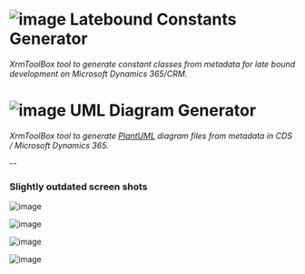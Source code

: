 # ![image](https://raw.githubusercontent.com/rappen/LateboundConstantGenerator/master/images/LCG-150-tsp.png) Latebound Constants Generator

_XrmToolBox tool to generate constant classes from metadata for late bound development on Microsoft Dynamics 365/CRM._



# ![image](https://raw.githubusercontent.com/rappen/LateboundConstantGenerator/master/images/UDG-150-tsp.png) UML Diagram Generator

_XrmToolBox tool to generate [PlantUML](https://plantuml.com) diagram files from metadata in CDS / Microsoft Dynamics 365._




--

### Slightly outdated screen shots
![image](https://user-images.githubusercontent.com/2572253/33321173-0b906dd0-d445-11e7-92a4-d9c25d567c8a.png)

![image](https://user-images.githubusercontent.com/2572253/33321413-e10f0ee4-d445-11e7-84ba-73ace65050a0.png)

![image](https://user-images.githubusercontent.com/2572253/33321471-24a7ecac-d446-11e7-9a0c-b2643f70e800.png)

![image](https://user-images.githubusercontent.com/2572253/33321548-61e693fc-d446-11e7-86d7-c3ed68e34d96.png)
